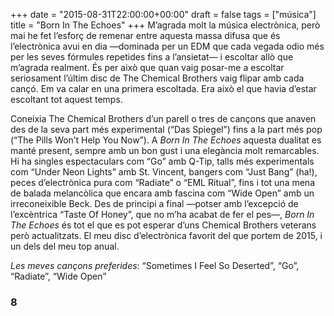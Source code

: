 +++
date = "2015-08-31T22:00:00+00:00"
draft = false
tags = ["música"]
title = "Born In The Echoes"
+++
M’agrada molt la música electrònica, però mai he fet l’esforç de remenar entre aquesta massa difusa que és l’electrònica avui en dia —dominada per un EDM que cada vegada odio més per les seves fórmules repetides fins a l’ansietat— i escoltar allò que m’agrada realment. És per això que quan vaig posar-me a escoltar seriosament l’últim disc de The Chemical Brothers vaig flipar amb cada cançó. Em va calar en una primera escoltada. Era això el que havia d’estar escoltant tot aquest temps.

<!-- more -->

Coneixia The Chemical Brothers d’un parell o tres de cançons que anaven des de la seva part més experimental (“Das Spiegel”) fins a la part més pop (“The Pills Won’t Help You Now”). A *Born In The Echoes* aquesta dualitat es manté present, sempre amb un bon gust i una elegància molt remarcables. Hi ha singles espectaculars com “Go” amb Q-Tip, talls més experimentals com “Under Neon Lights” amb St. Vincent, bangers com “Just Bang” (ha!), peces d’electrònica pura com “Radiate” o “EML Ritual”, fins i tot una mena de balada melancòlica que encara amb fascina com “Wide Open” amb un irreconeixible Beck. Des de principi a final —potser amb l’excepció de l’excèntrica “Taste Of Honey”, que no m’ha acabat de fer el pes—, *Born In The Echoes* és tot el que es pot esperar d’uns Chemical Brothers veterans però actualitzats. El meu disc d’electrònica favorit del que portem de 2015, i un dels del meu top anual.

*Les meves cançons preferides*: “Sometimes I Feel So Deserted”, “Go”, “Radiate”, “Wide Open”

### 8